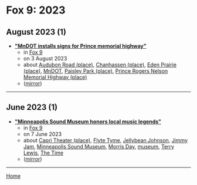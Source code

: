 # Fox 9: 2023

## August 2023 (1)

 - [**"MnDOT installs signs for Prince memorial highway"**](https://www.fox9.com/news/mndot-installs-signs-for-prince-memorial-highway)
    - in [Fox 9](../../../publications/f-j/fox-9/index.md)
    - on 3 August 2023
    - about [Audubon Road (place)](../../../topics/place/audubon-road/index.md), [Chanhassen (place)](../../../topics/place/chanhassen/index.md), [Eden Prairie (place)](../../../topics/place/eden-prairie/index.md), [MnDOT](../../../topics/mndot/index.md), [Paisley Park (place)](../../../topics/place/paisley-park/index.md), [Prince Rogers Nelson Memorial Highway (place)](../../../topics/place/prince-rogers-nelson-memorial-highway/index.md)
    - ([mirror](https://web.archive.org/web/*/https://www.fox9.com/news/mndot-installs-signs-for-prince-memorial-highway))

----

## June 2023 (1)

 - [**"Minneapolis Sound Museum honors local music legends"**](https://www.fox9.com/news/jellybean-johnson-on-the-minneapolis-sound)
    - in [Fox 9](../../../publications/f-j/fox-9/index.md)
    - on 7 June 2023
    - about [Capri Theater (place)](../../../topics/place/capri-theater/index.md), [Flyte Tyme](../../../topics/flyte-tyme/index.md), [Jellybean Johnson](../../../topics/jellybean-johnson/index.md), [Jimmy Jam](../../../topics/jimmy-jam/index.md), [Minneapolis Sound Museum](../../../topics/minneapolis-sound-museum/index.md), [Morris Day](../../../topics/morris-day/index.md), [museum](../../../topics/museum/index.md), [Terry Lewis](../../../topics/terry-lewis/index.md), [The Time](../../../topics/the-time/index.md)
    - ([mirror](https://web.archive.org/web/*/https://www.fox9.com/news/jellybean-johnson-on-the-minneapolis-sound))

----

[Home](../index.md)
